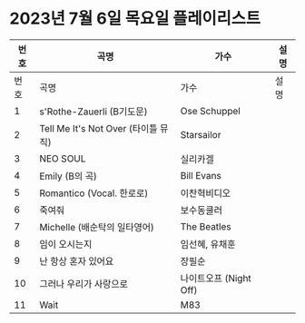 # 2023년 7월 6일 목요일 플레이리스트

| 번호 | 곡명 | 가수 | 설명 |
|------|------|------|------|
| 번호 | 곡명 | 가수 | 설명 |
| 1 | s'Rothe-Zauerli (B기도문) | Ose Schuppel |  |
| 2 | Tell Me It's Not Over (타이틀 뮤직) | Starsailor |  |
| 3 | NEO SOUL | 실리카겔 |  |
| 4 | Emily (B의 곡) | Bill Evans |  |
| 5 | Romantico (Vocal. 한로로) | 이찬혁비디오 |  |
| 6 | 죽여줘 | 보수동쿨러 |  |
| 7 | Michelle (배순탁의 일타영어) | The Beatles |  |
| 8 | 임이 오시는지 | 임선혜, 유채훈 |  |
| 9 | 난 항상 혼자 있어요 | 장필순 |  |
| 10 | 그러나 우리가 사랑으로 | 나이트오프 (Night Off) |  |
| 11 | Wait | M83 |  |
